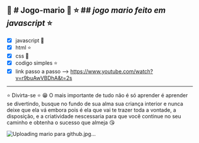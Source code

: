 🍄 # Jogo-mario 🍄
⭐ ## *jogo mario feito em javascript*  ⭐
---
- [x] javascript 🍄
- [x] html ⭐
- [x] css 🍄
- [x] codigo simples ⭐
- [x] link passo a passo --> https://www.youtube.com/watch?v=r9buAwVBDhA&t=2s
---


⭐ Divirta-se ⭐
😁  O mais importante de tudo não é só aprender é aprender se divertindo, busque no fundo de sua alma sua criança interior e nunca deixe que ela vá embora pois é ela que vai te trazer toda a vontade, a disposição, e a criatividade nescessaria para que você continue no seu caminho e obtenha o sucesso que almeja 😘

![Uploading mario para github.jpg…]()

